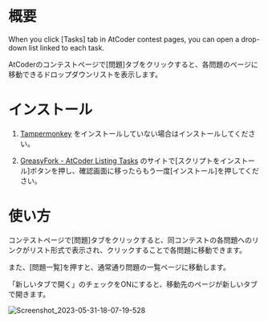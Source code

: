 # 概要
When you click [Tasks] tab in AtCoder contest pages, you can open a drop-down list linked to each task.

AtCoderのコンテストページで[問題]タブをクリックすると、各問題のページに移動できるドロップダウンリストを表示します。

# インストール
1. [Tampermonkey](https://www.tampermonkey.net/) をインストールしていない場合はインストールしてください。

2. [GreasyFork - AtCoder Listing Tasks](https://greasyfork.org/ja/scripts/467289-atcoder-listing-tasks) のサイトで[スクリプトをインストール]ボタンを押し、確認画面に移ったらもう一度[インストール]を押してください。

# 使い方
コンテストページで[問題]タブをクリックすると、同コンテストの各問題へのリンクがリスト形式で表示され、クリックすることで各問題に移動できます。

また、[問題一覧]を押すと、通常通り問題の一覧ページに移動します。

「新しいタブで開く」のチェックをONにすると、移動先のページが新しいタブで開きます。

![Screenshot_2023-05-31-18-07-19-528](https://github.com/luuguas/AtCoderListingTasks/assets/69027878/4528ecb2-f079-4f57-b58a-5da1cb899210)
